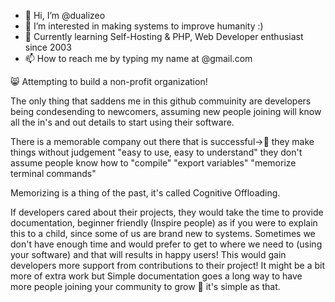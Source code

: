 - 👋 Hi, I’m @dualizeo
- 👀 I’m interested in making systems to improve humanity :)
- 🌱 Currently learning Self-Hosting & PHP, Web Developer enthusiast since 2003
- 📫 How to reach me by typing my name at @gmail.com

 😸 Attempting to build a non-profit organization!

<!---
dualizeo/dualizeo is a ✨ special ✨ repository because its `README.md` (this file) appears on your GitHub profile.
You can click the Preview link to take a look at your changes.
--->

The only thing that saddens me in this github commuinity are developers being condesending to newcomers, assuming new people joining will know all the in's and out details to start using their software.

 There is a memorable company out there that is successful->🍎 they make things without judgement "easy to use, easy to understand" they don't assume people know how to "compile" "export variables" "memorize terminal commands"

Memorizing is a thing of the past, it's called Cognitive Offloading.

If developers cared about their projects, they would take the time to provide documentation, beginner friendly (Inspire people) as if you were to explain this to a child, since some of us are brand new to systems. Sometimes we don't have enough time and would prefer to get to where we need to (using your software) and that will results in happy users!
This would gain developers more support from contributions to their project!
It might be a bit more of extra work but Simple documentation goes a long way to have more people joining your community to grow 🌱 it's simple as that.
